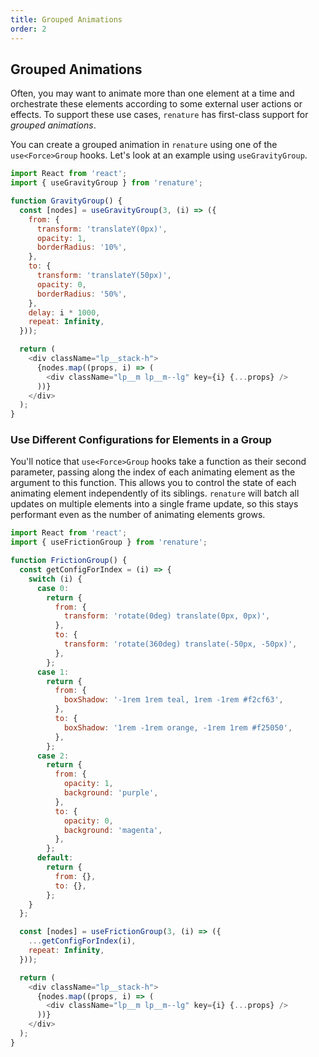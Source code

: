 ```yaml
---
title: Grouped Animations
order: 2
---
```


## Grouped Animations

Often, you may want to animate more than one element at a time and orchestrate these elements according to some external user actions or effects. To support these use cases, `renature` has first-class support for _grouped animations_.

You can create a grouped animation in `renature` using one of the `use<Force>Group` hooks. Let's look at an example using `useGravityGroup`.

```js live=true
import React from 'react';
import { useGravityGroup } from 'renature';

function GravityGroup() {
  const [nodes] = useGravityGroup(3, (i) => ({
    from: {
      transform: 'translateY(0px)',
      opacity: 1,
      borderRadius: '10%',
    },
    to: {
      transform: 'translateY(50px)',
      opacity: 0,
      borderRadius: '50%',
    },
    delay: i * 1000,
    repeat: Infinity,
  }));

  return (
    <div className="lp__stack-h">
      {nodes.map((props, i) => (
        <div className="lp__m lp__m--lg" key={i} {...props} />
      ))}
    </div>
  );
}
```

### Use Different Configurations for Elements in a Group

You'll notice that `use<Force>Group` hooks take a function as their second parameter, passing along the index of each animating element as the argument to this function. This allows you to control the state of each animating element independently of its siblings. `renature` will batch all updates on multiple elements into a single frame update, so this stays performant even as the number of animating elements grows.

```js live=true
import React from 'react';
import { useFrictionGroup } from 'renature';

function FrictionGroup() {
  const getConfigForIndex = (i) => {
    switch (i) {
      case 0:
        return {
          from: {
            transform: 'rotate(0deg) translate(0px, 0px)',
          },
          to: {
            transform: 'rotate(360deg) translate(-50px, -50px)',
          },
        };
      case 1:
        return {
          from: {
            boxShadow: '-1rem 1rem teal, 1rem -1rem #f2cf63',
          },
          to: {
            boxShadow: '1rem -1rem orange, -1rem 1rem #f25050',
          },
        };
      case 2:
        return {
          from: {
            opacity: 1,
            background: 'purple',
          },
          to: {
            opacity: 0,
            background: 'magenta',
          },
        };
      default:
        return {
          from: {},
          to: {},
        };
    }
  };

  const [nodes] = useFrictionGroup(3, (i) => ({
    ...getConfigForIndex(i),
    repeat: Infinity,
  }));

  return (
    <div className="lp__stack-h">
      {nodes.map((props, i) => (
        <div className="lp__m lp__m--lg" key={i} {...props} />
      ))}
    </div>
  );
}
```

